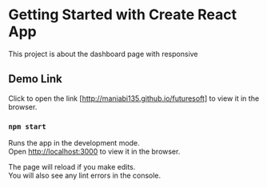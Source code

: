 # Getting Started with Create React App

This project is about the dashboard page with responsive

## Demo Link

Click to open the link [http://maniabi135.github.io/futuresoft] to view it in the browser.

### `npm start`

Runs the app in the development mode.\
Open [http://localhost:3000](http://localhost:3000) to view it in the browser.

The page will reload if you make edits.\
You will also see any lint errors in the console.
